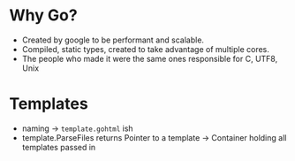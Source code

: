 # Why Go?

 - Created by google to be performant and scalable.  
 - Compiled, static types, created to take advantage of multiple cores.  
 - The people who made it were the same ones responsible for C, UTF8, Unix
 
 # Templates
 
  - naming -> `template.gohtml` ish
  - template.ParseFiles returns Pointer to a template -> Container holding all templates passed in